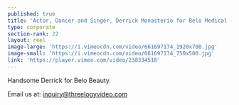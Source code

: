 ```yaml
---
published: true
title: 'Actor, Dancer and Singer, Derrick Monasterio for Belo Medical (October 2017)'
type: corporate
section-rank: 22
layout: reel
image-large: 'https://i.vimeocdn.com/video/661697174_1920x700.jpg'
image-small: 'https://i.vimeocdn.com/video/661697174_750x500.jpg'
link: 'https://player.vimeo.com/video/238334518'
---
```

Handsome Derrick for Belo Beauty.

Email us at: inquiry@threelogyvideo.com